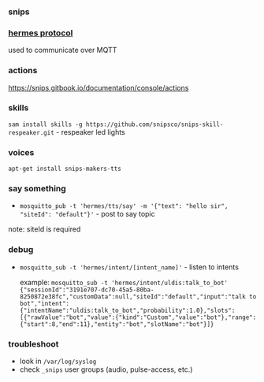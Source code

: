 ### snips

### [hermes protocol](https://snips.gitbook.io/documentation/ressources/hermes-protocol)

used to communicate over MQTT

### actions

https://snips.gitbook.io/documentation/console/actions

### skills

`sam install skills -g https://github.com/snipsco/snips-skill-respeaker.git` - respeaker led lights

### voices

`apt-get install snips-makers-tts`

### say something

* `mosquitto_pub -t 'hermes/tts/say' -m '{"text": "hello sir", "siteId": "default"}'` - post to say topic

note: siteId is required

### debug

* `mosquitto_sub -t 'hermes/intent/[intent_name]'` - listen to intents

  example: `mosquitto_sub -t 'hermes/intent/uldis:talk_to_bot'
  {"sessionId":"3191e707-dc70-45a5-80ba-8250872e38fc","customData":null,"siteId":"default","input":"talk to bot","intent":{"intentName":"uldis:talk_to_bot","probability":1.0},"slots":[{"rawValue":"bot","value":{"kind":"Custom","value":"bot"},"range":{"start":8,"end":11},"entity":"bot","slotName":"bot"}]}`

### troubleshoot

* look in `/var/log/syslog`
* check `_snips` user groups (audio, pulse-access, etc.)
